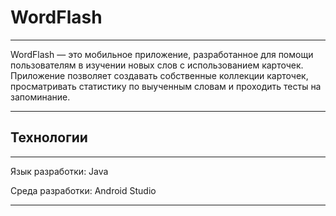 # **WordFlash**
--------------------------------------------------------------------------------------------------------

WordFlash — это мобильное приложение, разработанное для помощи пользователям в изучении новых слов с использованием карточек. Приложение позволяет создавать собственные коллекции карточек, просматривать статистику по выученным словам и проходить тесты на запоминание.

--------------------------------------------------------------------------------------------------------
## **Технологии**
--------------------------------------------------------------------------------------------------------

  Язык разработки: Java
  
  Среда разработки: Android Studio

--------------------------------------------------------------------------------------------------------
